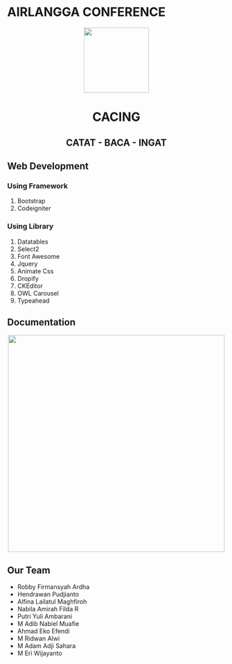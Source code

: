 # AIRLANGGA CONFERENCE
<p align="center">
<img src="https://i.ibb.co/3c10hC7/cacing.png" align="center" height="150">
</p>
<h1 align="center">CACING</h1>
<h2 align="center">CATAT - BACA - INGAT</h2>


## Web Development
### Using Framework
1. Bootstrap
1. Codeigniter

### Using Library
1. Datatables
1. Select2
1. Font Awesome
1. Jquery
1. Animate Css
1. Dropify
1. CKEditor
1. OWL Carousel
1. Typeahead


## Documentation


<p align="center">
<img src="https://i.ibb.co/3c10hC7/cacing.png" align="center" height="500">
</p>

<!-- ![Earth](https://img.freepik.com/free-vector/woman-relaxing-home-girl-drinking-hot-tea-reading-book-armchair-flat-vector-illustration-leisure-evening-literature_74855-8684.jpg?size=626&ext=jpg)
 -->

## Our Team
* Robby Firmansyah Ardha
* Hendrawan Pudjianto
* Alfina Lailatul Maghfiroh
* Nabila Amirah Filda R	
* Putri Yuli Ambarani
* M Adib Nabiel Muafie
* Ahmad Eko Efendi
* M Ridwan Alwi	
* M Adam Adji Sahara
* M Eri Wijayanto	

